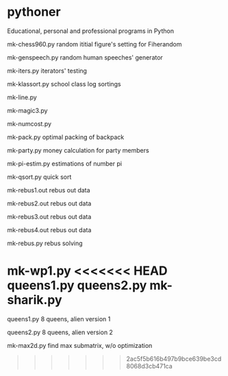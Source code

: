 # pythoner
Educational, personal and professional programs in Python

mk-chess960.py random ititial figure's setting for Fiherandom

mk-genspeech.py random human speeches' generator

mk-iters.py iterators' testing

mk-klassort.py school class log sortings

mk-line.py

mk-magic3.py

mk-numcost.py

mk-pack.py optimal packing of backpack

mk-party.py money calculation for party members

mk-pi-estim.py estimations of number pi

mk-qsort.py quick sort

mk-rebus1.out rebus out data

mk-rebus2.out rebus out data

mk-rebus3.out rebus out data

mk-rebus4.out rebus out data

mk-rebus.py rebus solving

mk-wp1.py
<<<<<<< HEAD
queens1.py
queens2.py
mk-sharik.py
=======

queens1.py 8 queens, alien version 1

queens2.py 8 queens, alien version 2

mk-max2d.py find max submatrix, w/o optimization

>>>>>>> 2ac5f5b616b497b9bce639be3cd8068d3cb471ca
